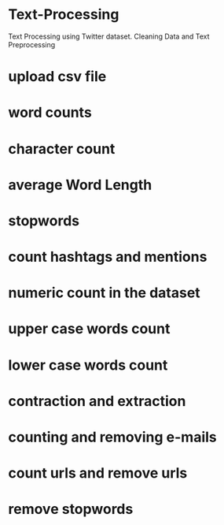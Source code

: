 # Text-Processing
Text Processing using Twitter dataset.
Cleaning Data and Text Preprocessing
# upload csv file
# word counts
# character count
# average Word Length
# stopwords
# count hashtags and mentions
# numeric count in the dataset
# upper case words count
# lower case words count
# contraction and extraction
# counting and removing e-mails
# count urls and remove urls
# remove stopwords
